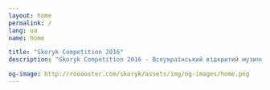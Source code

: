```yaml
---
layout: home
permalink: /
lang: ua
name: home

title: "Skoryk Competition 2016"
description: "Skoryk Competition 2016 - Всеукраїнський відкритий музичний конкурс Мирослава Скорика"

og-image: http://rooooster.com/skoryk/assets/img/og-images/home.png
---
```


